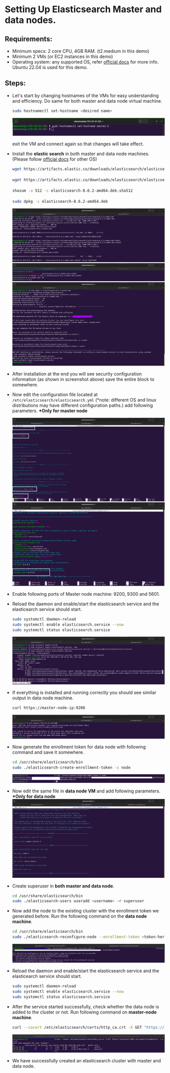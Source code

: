 # Setting Up Elasticsearch Master and data nodes.

## Requirements:

- Minimum specs: 2 core CPU, 4GB RAM. (t2.medium in this demo)
- Minimum 2 VMs (or EC2 instances in this demo)
- Operating system: any supported OS, refer [official docs](https://www.elastic.co/guide/en/elasticsearch/reference/8.6/install-elasticsearch.html) for more info. Ubuntu 22.04 is used for this demo.

## Steps:

- Let's start by changing hostnames of the VMs for easy understanding and efficiency. Do same for both master and data node virtual machine.

  ```bash
  sudo hostnamectl set-hostname <desired name>
  ```

  ![](__assets__/Screenshot%20from%202023-03-11%2015-00-17.png)

  exit the VM and connect again so that changes will take effect.

- Install the **elastic search** in both master and data node machines. (Please follow [official docs](https://www.elastic.co/guide/en/elasticsearch/reference/8.6/install-elasticsearch.html) for other OS)

  ```bash
  wget https://artifacts.elastic.co/downloads/elasticsearch/elasticsearch-8.6.2-amd64.deb

  wget https://artifacts.elastic.co/downloads/elasticsearch/elasticsearch-8.6.2-amd64.deb.sha512

  shasum -a 512 -c elasticsearch-8.6.2-amd64.deb.sha512

  sudo dpkg -i elasticsearch-8.6.2-amd64.deb
  ```

  ![](__assets__/Screenshot%20from%202023-03-11%2015-03-50.png)
  ![](__assets__/Screenshot%20from%202023-03-11%2015-04-53.png)
  ![](__assets__/Screenshot%20from%202023-03-11%2015-05-46.png)

- After installation at the end you will see security configuration information (as shown in screenshot above) save the entire block to somewhere.

- Now edit the configuration file located at `/etc/elasticsearch/elasticsearch.yml` (\*note: different OS and linux distributions may have different configuration paths.)
  add following parameters. **\*Only for master node**

  ![](__assets__/Screenshot%20from%202023-03-11%2015-17-12.png)
  ![](__assets__/Screenshot%20from%202023-03-11%2015-17-35.png)

- Enable following ports of Master node machine: 9200, 9300 and 5601.

- Reload the daemon and enable/start the elasticsearch service and the elasticearch service should start.

  ```bash
  sudo systemctl daemon-reload
  sudo systemctl enable elasticsearch.service --now
  sudo systemctl status elasticsearch.service
  ```

  ![](__assets__/Screenshot%20from%202023-03-11%2015-23-58.png)

- If everything is installed and running correctly you should see similar output in data node machine.

  ```bash
  curl https://master-node-ip:9200
  ```

  ![](__assets__/Screenshot%20from%202023-03-11%2015-25-08.png)

- Now generate the enrollment token for data node with following command and save it somewhere.

  ```bash
  cd /usr/share/elasticsearch/bin
  sudo ./elasticsearch-create-enrollment-token -s node
  ```

  ![](__assets__/Screenshot%20from%202023-03-11%2015-52-28.png)

- Now edit the same file in **data node VM** and add following parameters. **\*Only for data node**
  ![](__assets__/Screenshot%20from%202023-03-11%2015-33-35.png)

- Create superuser in **both master and data node**.

  ```bash
  cd /usr/share/elasticsearch/bin
  sudo ./elasticsearch-users useradd <username> -r superuser
  ```

- Now add the node to the existing cluster with the enrollment token we generated before. Run the following command on the **data node machine**.

  ```bash
  cd /usr/share/elasticsearch/bin
  sudo ./elasticsearch-reconfigure-node --enrollment-token <token-here>
  ```

  ![](__assets__/Screenshot%20from%202023-03-11%2015-53-05.png)

- Reload the daemon and enable/start the elasticsearch service and the elasticearch service should start.

  ```bash
  sudo systemctl daemon-reload
  sudo systemctl enable elasticsearch.service --now
  sudo systemctl status elasticsearch.service
  ```

- After the service started successfully, check whether the data node is added to the cluster or not. Run following command on **master-node machine**.

  ```bash
  curl --cacert /etc/elasticsearch/certs/http_ca.crt -X GET "https://localhost:9200/_cat/nodes?v=true&pretty" -u <elasticsearch-user-we-created>
  ```

  ![](__assets__/Screenshot%20from%202023-03-11%2015-54-35.png)

- We have successfully created an elasticsearch cluster with master and data node.
